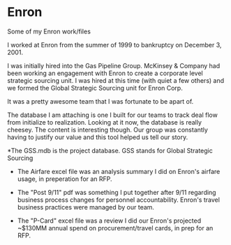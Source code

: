 # Enron
Some of my Enron work/files

I worked at Enron from the summer of 1999 to bankruptcy on December 3, 2001.

I was initially hired into the Gas Pipeline Group.  McKinsey & Company had been working an engagement with Enron to create a corporate level strategic sourcing unit.  I was hired at this time (with quiet a few others) and we formed the Global Strategic Sourcing unit for Enron Corp.

It was a pretty awesome team that I was fortunate to be apart of.

The database I am attaching is one I built for our teams to track deal flow from initialize to realization.  Looking at it now, the database is really cheesey.  The content is interesting though.  Our group was constantly having to justify our value and this tool helped us tell our story.

*The GSS.mdb is the project database.  GSS stands for Global Strategic Sourcing

* The Airfare excel file was an analysis summary I did on Enron's airfare usage, in preperation for an RFP.

* The "Post 9/11" pdf was something I put together after 9/11 regarding business process changes for personnel accountability.  Enron's travel business practices were managed by our team.

* The "P-Card" excel file was a review I did our Enron's projected ~$130MM annual spend on procurement/travel cards, in prep for an RFP.
